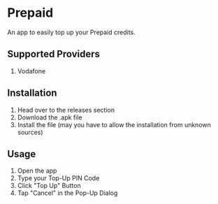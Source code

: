 # Prepaid

An app to easily top up your Prepaid credits.


## Supported Providers
1. Vodafone


## Installation 

1. Head over to the releases section
2. Download the .apk file
3. Install the file (may you have to allow the installation from unknown sources)



## Usage
1. Open the app
2. Type your Top-Up PIN Code
3. Click "Top Up" Button
4. Tap "Cancel" in the Pop-Up Dialog